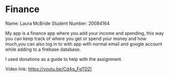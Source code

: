 # Finance
Name: Laura McBride
Student Number: 20084164

My app is a finance app where you add your income and spending, this way you can keep track of where you get or spend your money and how much,you can also log in to with app with normal email and google account while adding to a firebase database.

I used donations as a guide to help with the assignment.

Video link: https://youtu.be/Cd4q_FqTDZI
